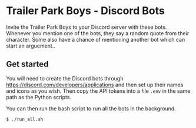 # Trailer Park Boys - Discord Bots
Invite the Trailer Park Boys to your Discord server with these bots.
Whenever you mention one of the bots, they say a random quote from their character.
Some also have a chance of mentioning another bot which can start an arguement..

## Get started
You will need to create the Discord bots through https://discord.com/developers/applications and then set up their names and icons as you wish. Then copy the API tokens into a file `.env` in the same path as the Python scripts.

You can then run the bash script to run all the bots in the background.
```
$ ./run_all.sh
```